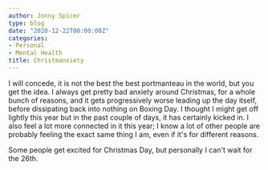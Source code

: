 ```yaml
---
author: Jonny Spicer
type: blog
date: "2020-12-22T00:00:00Z"
categories:
- Personal
- Mental Health
title: Christmanxiety
---
```

I will concede, it is not the best the best portmanteau in the world, but you get the idea. I always get pretty bad anxiety around Christmas, for a whole bunch of reasons, and it gets
progressively worse leading up the day itself, before dissipating back into nothing on Boxing Day. I thought I might get off lightly this year but in the past couple of days, it has
certainly kicked in. I also feel a lot more connected in it this year; I know a lot of other people are probably feeling the exact same thing I am, even if it's for different reasons.

Some people get excited for Christmas Day, but personally I can't wait for the 26th.
